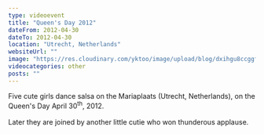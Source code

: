 ```yaml
---
type: videoevent
title: "Queen's Day 2012"
dateFrom: 2012-04-30
dateTo: 2012-04-30
location: "Utrecht, Netherlands"
websiteUrl: ""
image: "https://res.cloudinary.com/yktoo/image/upload/blog/dxihgu8ccggf0408.jpg"
videocategories: other
posts: ""
---
```


Five cute girls dance salsa on the Mariaplaats (Utrecht, Netherlands), on the Queen's Day April 30<sup>th</sup>, 2012.<br />
<br />
Later they are joined by another little cutie who won thunderous applause.
